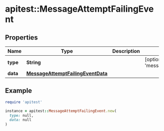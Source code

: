# apitest::MessageAttemptFailingEvent

## Properties

| Name | Type | Description | Notes |
| ---- | ---- | ----------- | ----- |
| **type** | **String** |  | [optional][default to &#39;message.attempt.failing&#39;] |
| **data** | [**MessageAttemptFailingEventData**](MessageAttemptFailingEventData.md) |  |  |

## Example

```ruby
require 'apitest'

instance = apitest::MessageAttemptFailingEvent.new(
  type: null,
  data: null
)
```

